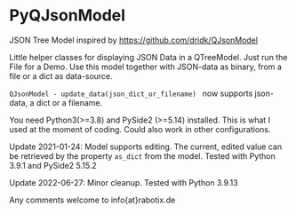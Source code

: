 # PyQJsonModel
JSON Tree Model inspired by https://github.com/dridk/QJsonModel

Little helper classes for displaying JSON Data in a QTreeModel. Just run the File for a Demo. Use this model together with JSON-data as binary, from a file or a dict as data-source.

`QJsonModel - update_data(json_dict_or_filename)
` now supports json-data, a dict or a filename.

You need Python3(>=3.8) and PySide2 (>=5.14) installed. This is what I used at the moment of coding. Could also work in other configurations.

Update 2021-01-24: Model supports editing. The current, edited value can be retrieved by the property `as_dict` from the model. Tested with Python 3.9.1 and PySide2 5.15.2

Update 2022-06-27: Minor cleanup. Tested with Python 3.9.13

Any comments welcome to info{at}rabotix.de

